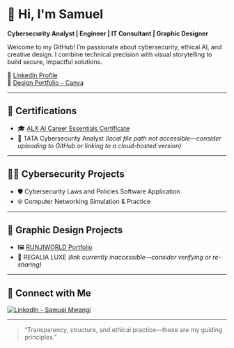 # 👋 Hi, I'm Samuel

**Cybersecurity Analyst | Engineer | IT Consultant | Graphic Designer**

Welcome to my GitHub! I’m passionate about cybersecurity, ethical AI, and creative design. I combine technical precision with visual storytelling to build secure, impactful solutions.

🔗 [LinkedIn Profile](https://www.linkedin.com/in/samuel-mwangi-214464259)  
🎨 [Design Portfolio – Canva](https://www.canva.com/design/DAGP4GsyhW0/ahcSab4YgilGgFpwNIVPBQ/view?utm_content=DAGP4GsyhW0&utm_campaign=designshare&utm_medium=link2&utm_source=uniquelinks&utlId=heee4922511)

---

## 🏅 Certifications

- 🎓 [ALX AI Career Essentials Certificate](https://savanna.alxafrica.com/certificates/B3sr8nXFyJ)  
- 🔐 TATA Cybersecurity Analyst *(local file path not accessible—consider uploading to GitHub or linking to a cloud-hosted version)*

---

## 👨‍💻 Cybersecurity Projects

- 🛡️ Cybersecurity Laws and Policies Software Application  
- 🌐 Computer Networking Simulation & Practice

---

## 🎨 Graphic Design Projects

- 🖼️ [RUNJIWORLD Portfolio](https://www.canva.com/design/DAGP4GsyhW0/ahcSab4YgilGgFpwNIVPBQ/view?utm_content=DAGP4GsyhW0&utm_campaign=designshare&utm_medium=link2&utm_source=uniquelinks&utlId=heee4922511)  
- 👑 REGALIA LUXE *(link currently inaccessible—consider verifying or re-sharing)*

---

## 🤳 Connect with Me

[![LinkedIn – Samuel Mwangi](https://img.shields.io/badge/LinkedIn-Samuel%20Mwangi-blue?logo=linkedin)](https://www.linkedin.com/in/samuel-mwangi-214464259)

---

> “Transparency, structure, and ethical practice—these are my guiding principles.”
